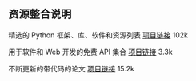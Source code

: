 ## 资源整合说明

精选的 Python 框架、库、软件和资源列表 [项目链接](https://github.com/vinta/awesome-python)  102k

用于软件和 Web 开发的免费 API 集合  [项目链接](https://github.com/public-api-lists/public-api-lists)  3.3k

不断更新的带代码的论文  [项目链接](https://github.com/zziz/pwc/)  15.2k
